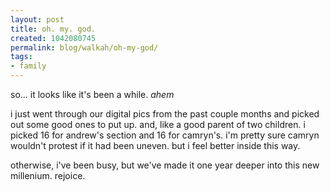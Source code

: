 ```yaml
---
layout: post
title: oh. my. god.
created: 1042080745
permalink: blog/walkah/oh-my-god/
tags:
- family
---
```

<!--timestamp:1042080745:-->

so... it looks like it's been a while. *ahem*



i just went through our digital pics from the past couple months and picked out some good ones to put up. and, like a good parent of two children. i picked 16 for andrew's section and 16 for camryn's. i'm pretty sure camryn wouldn't protest if it had been uneven. but i feel better inside this way.



otherwise, i've been busy, but we've made it one year deeper into this new millenium. rejoice.
